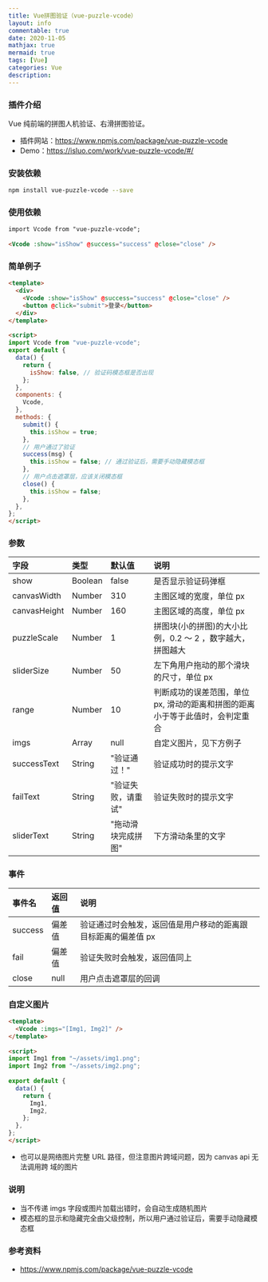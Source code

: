 ```yaml
---
title: Vue拼图验证（vue-puzzle-vcode）
layout: info
commentable: true
date: 2020-11-05
mathjax: true
mermaid: true
tags: [Vue]
categories: Vue
description: 
---
```


### 插件介绍

Vue 纯前端的拼图人机验证、右滑拼图验证。

- 插件网站：https://www.npmjs.com/package/vue-puzzle-vcode
- Demo：https://isluo.com/work/vue-puzzle-vcode/#/

<!--more-->

### 安装依赖

```bash
npm install vue-puzzle-vcode --save
```

### 使用依赖

```html
import Vcode from "vue-puzzle-vcode";
 
<Vcode :show="isShow" @success="success" @close="close" />
```

### 简单例子

```html
<template>
  <div>
    <Vcode :show="isShow" @success="success" @close="close" />
    <button @click="submit">登录</button>
  </div>
</template>
 
<script>
import Vcode from "vue-puzzle-vcode";
export default {
  data() {
    return {
      isShow: false, // 验证码模态框是否出现
    };
  },
  components: {
    Vcode,
  },
  methods: {
    submit() {
      this.isShow = true;
    },
    // 用户通过了验证
    success(msg) {
      this.isShow = false; // 通过验证后，需要手动隐藏模态框
    },
    // 用户点击遮罩层，应该关闭模态框
    close() {
      this.isShow = false;
    },
  },
};
</script>
```

### 参数

| 字段         | 类型    | 默认值             | 说明                                                         |
| :----------- | :------ | :----------------- | :----------------------------------------------------------- |
| show         | Boolean | false              | 是否显示验证码弹框                                           |
| canvasWidth  | Number  | 310                | 主图区域的宽度，单位 px                                      |
| canvasHeight | Number  | 160                | 主图区域的高度，单位 px                                      |
| puzzleScale  | Number  | 1                  | 拼图块(小的拼图)的大小比例，0.2 ～ 2 ，数字越大，拼图越大    |
| sliderSize   | Number  | 50                 | 左下角用户拖动的那个滑块的尺寸，单位 px                      |
| range        | Number  | 10                 | 判断成功的误差范围，单位 px, 滑动的距离和拼图的距离小于等于此值时，会判定重合 |
| imgs         | Array   | null               | 自定义图片，见下方例子                                       |
| successText  | String  | "验证通过！"       | 验证成功时的提示文字                                         |
| failText     | String  | "验证失败，请重试" | 验证失败时的提示文字                                         |
| sliderText   | String  | "拖动滑块完成拼图" | 下方滑动条里的文字                                           |

### 事件

| 事件名  | 返回值 | 说明                                                         |
| :------ | :----- | :----------------------------------------------------------- |
| success | 偏差值 | 验证通过时会触发，返回值是用户移动的距离跟目标距离的偏差值 px |
| fail    | 偏差值 | 验证失败时会触发，返回值同上                                 |
| close   | null   | 用户点击遮罩层的回调                                         |

### 自定义图片

```html
<template>
  <Vcode :imgs="[Img1, Img2]" />
</template>
 
<script>
import Img1 from "~/assets/img1.png";
import Img2 from "~/assets/img2.png";
 
export default {
  data() {
    return {
      Img1,
      Img2,
    };
  },
};
</script>
```

- 也可以是网络图片完整 URL 路径，但注意图片跨域问题，因为 canvas api 无法调用跨 域的图片

### 说明

- 当不传递 imgs 字段或图片加载出错时，会自动生成随机图片
- 模态框的显示和隐藏完全由父级控制，所以用户通过验证后，需要手动隐藏模态框

### 参考资料

- https://www.npmjs.com/package/vue-puzzle-vcode
